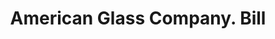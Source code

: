 ---
doi: 10.7916/D8JD67SM
date_other: '1850'
date_other_textual: 1850-1859
form: printed ephemera
genre:
- Invoices
name:
- American Glass Company
object_in_context_url: https://biggert.cul.columbia.edu/items/view/ave_biggert_00326
subject_hierarchical_geographic:
- Boston, Massachusetts, United States
subject_name:
- American Glass Company
title: American Glass Company. Bill
sort_title: American Glass Company. Bill
call_number: ave_biggert_00326
coordinates:
- 42.35805555555556,-71.06361111111111
pid: ave_biggert_00326
identifiers: ave_biggert_00326
thumbnail: https://derivativo-1.library.columbia.edu/iiif/2/ldpd:344086/full/!256,256/0/native.jpg
permalink: /biggert/ave_biggert_00326/
layout: iiif-image-page
---
